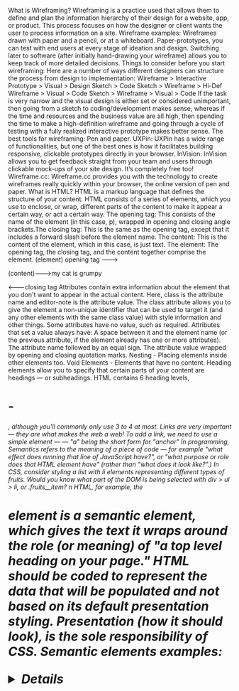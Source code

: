 What is Wireframing?
Wireframing is a practice used that allows them to define and plan the information hierarchy of their design for a website, app, or product. This process focuses on how the designer or client wants the user to process information on a site.
Wireframe examples:
Wireframes drawn with paper and a pencil, or at a whiteboard.
Paper-prototypes, you can test with end users at every stage of ideation and design.
Switching later to software (after initially hand-drawing your wireframe) allows you to keep track of more detailed decisions.
Things to consider before you start wireframing:
Here are a number of ways different designers can structure the process from design to implementation:
 Wireframe > Interactive Prototype > Visual > Design
 Sketch > Code
 Sketch > Wireframe > Hi-Def Wireframe > Visual > Code
 Sketch > Wireframe > Visual > Code
If the task is very narrow and the visual design is either set or considered unimportant, then going from a sketch to coding/development makes sense, whereas if the time and resources and the business value are all high, then spending the time to make a high-definition wireframe and going through a cycle of testing with a fully realized interactive prototype makes better sense.
The best tools for wireframing:
Pen and paper.
UXPin: UXPin has a wide range of functionalities, but one of the best ones is how it facilitates building responsive, clickable prototypes directly in your browser.
InVision: InVision allows you to get feedback straight from your team and users through clickable mock-ups of your site design. It’s completely free too!
Wireframe.cc: Wireframe.cc provides you with the technology to create wireframes really quickly within your browser, the online version of pen and paper.
What is HTML?
HTML is a markup language that defines the structure of your content. HTML consists of a series of elements, which you use to enclose, or wrap, different parts of the content to make it appear a certain way, or act a certain way.
The opening tag: This consists of the name of the element (in this case, p), wrapped in opening and closing angle brackets.The closing tag: This is the same as the opening tag, except that it includes a forward slash before the element name.
The content: This is the content of the element, which in this case, is just text.
The element: The opening tag, the closing tag, and the content together comprise the element.
(element) opening tag ---> <p> (content)--->my cat is grumpy</p> <---closing tag
Attributes contain extra information about the element that you don't want to appear in the actual content. Here, class is the attribute name and editor-note is the attribute value. The class attribute allows you to give the element a non-unique identifier that can be used to target it (and any other elements with the same class value) with style information and other things. Some attributes have no value, such as required. 
Attributes that set a value always have:
A space between it and the element name (or the previous attribute, if the element already has one or more attributes).
The attribute name followed by an equal sign.
The attribute value wrapped by opening and closing quotation marks.
Nesting - Placing elements inside other elements too.
Void Elements - Elements that have no content.
Heading elements allow you to specify that certain parts of your content are headings — or subheadings. HTML contains 6 heading levels, <h1> - <h6>, although you'll commonly only use 3 to 4 at most.
Links are very important — they are what makes the web a web! To add a link, we need to use a simple element — <a> — "a" being the short form for "anchor"
In programming, Semantics refers to the meaning of a piece of code — for example "what effect does running that line of JavaScript have?", or "what purpose or role does that HTML element have" (rather than "what does it look like?".)
In CSS, consider styling a list with li elements representing different types of fruits. Would you know what part of the DOM is being selected with div > ul > li, or .fruits__item?
n HTML, for example, the <h1> element is a semantic element, which gives the text it wraps around the role (or meaning) of "a top level heading on your page."
HTML should be coded to represent the data that will be populated and not based on its default presentation styling. Presentation (how it should look), is the sole responsibility of CSS.
Semantic elements examples:
<article>
<aside>
<details>
<figcaption>
<figure>
<footer>
<header>

"Hypertext" refers to links that connect web pages to one another, either within a single website or between websites.
HTML uses "markup" to annotate text, images, and other content for display in a Web browser. HTML markup includes special "elements" such as <head>, <title>, <body>, <header>
An HTML element is set off from other text in a document by "tags", which consist of the element name surrounded by "<" and ">". The name of an element inside a tag is case insensitive. That is, it can be written in uppercase, lowercase, or a mixture. For example, the <title> tag can be written as <Title>, <TITLE>, or in any other way. However, the convention and recommended practice is to write tags in lowercase.
he <html> HTML element represents the root (top-level element) of an HTML document, so it is also referred to as the root element. All other elements must be descendants of this element.
Metadata contains information about the page. This includes information about styles, scripts and data to help software

<address> - The <address> HTML element indicates that the enclosed HTML provides contact information for a person or people, or for an organization.
<article> - The <article> HTML element represents a self-contained composition in a document, page, application, or site, which is intended to be independently distributable or reusable 
<aside> - <aside> HTML element represents a portion of a document whose content is only indirectly related to the document's main content. Asides are frequently presented as sidebars or call-out boxes.
<footer> - The <footer> HTML element represents a footer for its nearest ancestor sectioning content or sectioning root element. A <footer> typically contains information about the author of the section, copyright data or links to related documents.
<header> - The <header> HTML element represents introductory content, typically a group of introductory or navigational aids. It may contain some heading elements but also a logo, a search form, an author name, and other elements.
The <h1> to <h6> HTML elements represent six levels of section headings. <h1> is the highest section level and <h6> is the lowest.
<main> - The <main> HTML element represents the dominant content of the body of a document.
<nav> - The <nav> HTML element represents a section of a page whose purpose is to provide navigation links, either within the current document or to other documents.
<section> - The <section> HTML element represents a generic standalone section of a document, which doesn't have a more specific semantic element to represent it. 